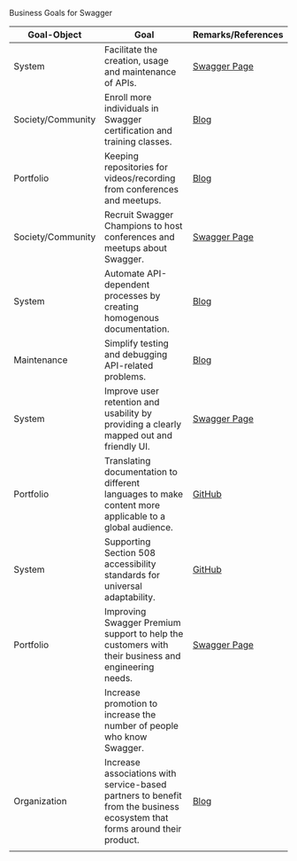 Business Goals for Swagger

| Goal-Object       | Goal                                                                                                                      | Remarks/References                                                           |
| ----------------- | ------------------------------------------------------------------------------------------------------------------------- | ---------------------------------------------------------------------------- |
| System            | Facilitate the creation, usage and maintenance of APIs.                                                                   | [Swagger Page](https://swagger.io/)                                          |
| Society/Community | Enroll more individuals in Swagger certification and training classes.                                                    | [Blog](https://swagger.io/blog/introducing-swagger-training-certification/)  |
| Portfolio         | Keeping repositories for videos/recording from conferences and meetups.                                                   | [Blog](https://swagger.io/blog/welcome-to-the-swagger-io-evolution/)         |
| Society/Community | Recruit Swagger Champions to host conferences and meetups about Swagger.                                                  | [Swagger Page](https://swagger.io/swagger-champions/)                        |
| System            | Automate API-dependent processes by creating homogenous documentation.                                                    | [Blog](https://blog.readme.io/what-is-swagger-and-why-it-matters/)           |
| Maintenance       | Simplify testing and debugging API-related problems.                                                                      | [Blog](https://blog.readme.io/what-is-swagger-and-why-it-matters/)           |
| System            | Improve user retention and usability by providing a clearly mapped out and friendly UI.                                   | [Swagger Page](https://swagger.io/)                                          |
| Portfolio         | Translating documentation to different languages to make content more applicable to a global audience.                    | [GitHub](https://github.com/swagger-api/swagger-ui/issues/472)               |
| System            | Supporting Section 508 accessibility standards for universal adaptability.                                                | [GitHub](https://github.com/swagger-api/swagger-ui/issues/2216)              |
| Portfolio         | Improving Swagger Premium support to help the customers with their business and engineering needs.                        | [Swagger Page](https://swagger.io/swagger-premium-support/)                  |
|                   | Increase promotion to increase the number of people who know Swagger.                                                     |                                                                              |
| Organization      | Increase associations with service-based partners to benefit from the business ecosystem that forms around their product. | [Blog](https://swagger.io/blog/integrate-your-slack-with-swagger/)           |
|                   |                                                                                                                           |                                                                              |
